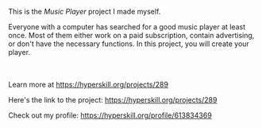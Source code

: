 This is the *Music Player* project I made myself.


<p>Everyone with a computer has searched for a good music player at least once. Most of them either work on a paid subscription, contain advertising, or don't have the necessary functions. In this project, you will create your player.</p><br/><br/>Learn more at <a href="https://hyperskill.org/projects/289?utm_source=ide&utm_medium=ide&utm_campaign=ide&utm_content=project-card">https://hyperskill.org/projects/289</a>

Here's the link to the project: https://hyperskill.org/projects/289

Check out my profile: https://hyperskill.org/profile/613834369